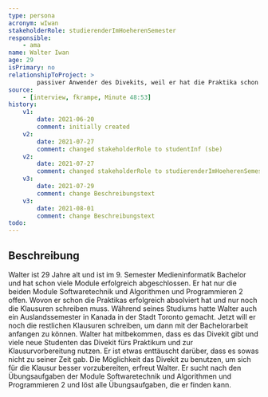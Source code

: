 ```yaml
---
type: persona
acronym: wIwan
stakeholderRole: studierenderImHoeherenSemester
responsible:
    - ama
name: Walter Iwan
age: 29
isPrimary: no
relationshipToProject: >
        passiver Anwender des Divekits, weil er hat die Praktika schon erfolgreich absolviert und muss nur noch die Klausuren schreiben.
source: 
    - [interview, fkrampe, Minute 48:53]
history:
    v1:
        date: 2021-06-20
        comment: initially created
    v2:
        date: 2021-07-27
        comment: changed stakeholderRole to studentInf (sbe)
    v2:
        date: 2021-07-27
        comment: changed stakeholderRole to studierenderImHoeherenSemester
    v3:
        date: 2021-07-29
        comment: change Beschreibungstext
    v3:
        date: 2021-08-01
        comment: change Beschreibungstext
todo:
---
```


## Beschreibung
Walter ist 29 Jahre alt und ist im 9. Semester Medieninformatik Bachelor und hat schon viele Module erfolgreich abgeschlossen. Er hat nur die beiden Module Softwaretechnik und Algorithmen und Programmieren 2 offen. Wovon er schon die Praktikas erfolgreich absolviert hat und nur noch die Klausuren schreiben muss. 
Während seines Studiums hatte Walter auch ein Auslandssemester in Kanada in der Stadt Toronto gemacht. Jetzt will er noch die restlichen Klausuren schreiben, um dann mit der Bachelorarbeit anfangen zu können. Walter hat mitbekommen, dass es das Divekit gibt und viele neue Studenten das Divekit fürs Praktikum und zur Klausurvorbereitung nutzen. Er ist etwas enttäuscht darüber, dass es sowas nicht zu seiner Zeit gab.
Die Möglichkeit das Divekit zu benutzen, um sich für die Klausur besser vorzubereiten, erfreut Walter. Er sucht nach den Übungsaufgaben der Module Softwaretechnik und Algorithmen und Programmieren 2 und löst alle Übungsaufgaben, die er finden kann. 